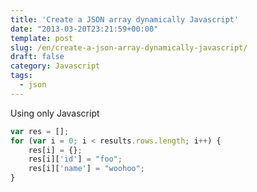 ```yaml
---
title: 'Create a JSON array dynamically Javascript'
date: "2013-03-20T23:21:59+00:00"
template: post
slug: /en/create-a-json-array-dynamically-javascript/
draft: false
category: Javascript
tags:
  - json
---
```


Using only Javascript 

```javascript 
var res = [];
for (var i = 0; i < results.rows.length; i++) {
    res[i] = {};
    res[i]['id'] = "foo";
    res[i]['name'] = "woohoo";
}
```
